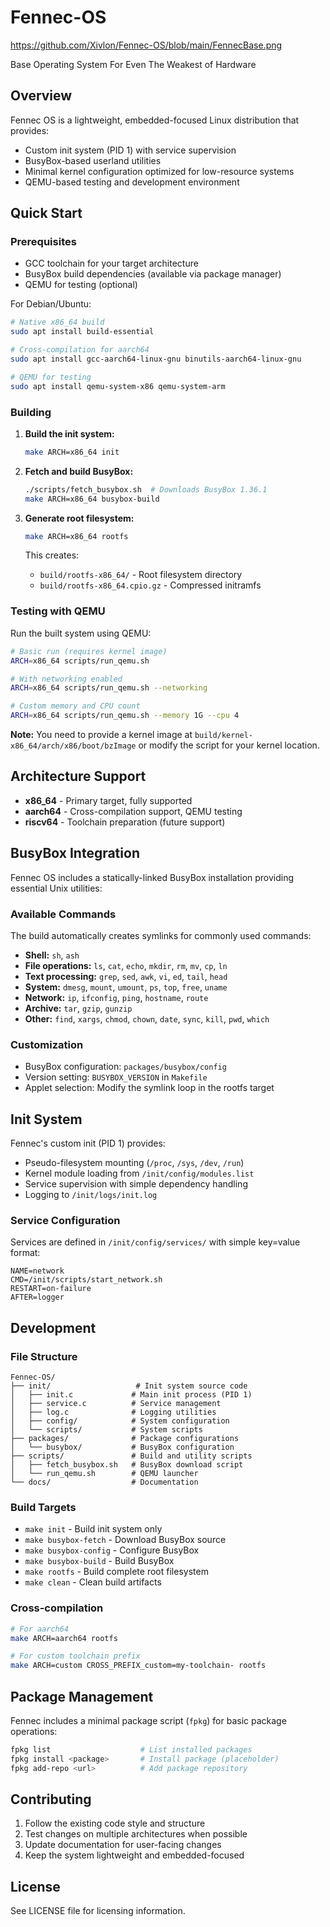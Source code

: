 # Fennec-OS
https://github.com/Xivlon/Fennec-OS/blob/main/FennecBase.png

Base Operating System For Even The Weakest of Hardware

## Overview

Fennec OS is a lightweight, embedded-focused Linux distribution that provides:
- Custom init system (PID 1) with service supervision
- BusyBox-based userland utilities
- Minimal kernel configuration optimized for low-resource systems
- QEMU-based testing and development environment

## Quick Start

### Prerequisites

- GCC toolchain for your target architecture
- BusyBox build dependencies (available via package manager)
- QEMU for testing (optional)

For Debian/Ubuntu:
```bash
# Native x86_64 build
sudo apt install build-essential

# Cross-compilation for aarch64
sudo apt install gcc-aarch64-linux-gnu binutils-aarch64-linux-gnu

# QEMU for testing
sudo apt install qemu-system-x86 qemu-system-arm
```

### Building

1. **Build the init system:**
   ```bash
   make ARCH=x86_64 init
   ```

2. **Fetch and build BusyBox:**
   ```bash
   ./scripts/fetch_busybox.sh  # Downloads BusyBox 1.36.1
   make ARCH=x86_64 busybox-build
   ```

3. **Generate root filesystem:**
   ```bash
   make ARCH=x86_64 rootfs
   ```
   This creates:
   - `build/rootfs-x86_64/` - Root filesystem directory
   - `build/rootfs-x86_64.cpio.gz` - Compressed initramfs

### Testing with QEMU

Run the built system using QEMU:

```bash
# Basic run (requires kernel image)
ARCH=x86_64 scripts/run_qemu.sh

# With networking enabled
ARCH=x86_64 scripts/run_qemu.sh --networking

# Custom memory and CPU count
ARCH=x86_64 scripts/run_qemu.sh --memory 1G --cpu 4
```

**Note:** You need to provide a kernel image at `build/kernel-x86_64/arch/x86/boot/bzImage` or modify the script for your kernel location.

## Architecture Support

- **x86_64** - Primary target, fully supported
- **aarch64** - Cross-compilation support, QEMU testing
- **riscv64** - Toolchain preparation (future support)

## BusyBox Integration

Fennec OS includes a statically-linked BusyBox installation providing essential Unix utilities:

### Available Commands
The build automatically creates symlinks for commonly used commands:
- **Shell:** `sh`, `ash`
- **File operations:** `ls`, `cat`, `echo`, `mkdir`, `rm`, `mv`, `cp`, `ln`
- **Text processing:** `grep`, `sed`, `awk`, `vi`, `ed`, `tail`, `head`
- **System:** `dmesg`, `mount`, `umount`, `ps`, `top`, `free`, `uname`
- **Network:** `ip`, `ifconfig`, `ping`, `hostname`, `route`
- **Archive:** `tar`, `gzip`, `gunzip`
- **Other:** `find`, `xargs`, `chmod`, `chown`, `date`, `sync`, `kill`, `pwd`, `which`

### Customization
- BusyBox configuration: `packages/busybox/config`
- Version setting: `BUSYBOX_VERSION` in `Makefile`
- Applet selection: Modify the symlink loop in the rootfs target

## Init System

Fennec's custom init (PID 1) provides:
- Pseudo-filesystem mounting (`/proc`, `/sys`, `/dev`, `/run`)
- Kernel module loading from `/init/config/modules.list`
- Service supervision with simple dependency handling
- Logging to `/init/logs/init.log`

### Service Configuration
Services are defined in `/init/config/services/` with simple key=value format:
```
NAME=network
CMD=/init/scripts/start_network.sh
RESTART=on-failure
AFTER=logger
```

## Development

### File Structure
```
Fennec-OS/
├── init/                   # Init system source code
│   ├── init.c             # Main init process (PID 1)
│   ├── service.c          # Service management
│   ├── log.c              # Logging utilities
│   ├── config/            # System configuration
│   └── scripts/           # System scripts
├── packages/              # Package configurations
│   └── busybox/           # BusyBox configuration
├── scripts/               # Build and utility scripts
│   ├── fetch_busybox.sh   # BusyBox download script
│   └── run_qemu.sh        # QEMU launcher
└── docs/                  # Documentation
```

### Build Targets
- `make init` - Build init system only
- `make busybox-fetch` - Download BusyBox source
- `make busybox-config` - Configure BusyBox
- `make busybox-build` - Build BusyBox
- `make rootfs` - Build complete root filesystem
- `make clean` - Clean build artifacts

### Cross-compilation
```bash
# For aarch64
make ARCH=aarch64 rootfs

# For custom toolchain prefix
make ARCH=custom CROSS_PREFIX_custom=my-toolchain- rootfs
```

## Package Management

Fennec includes a minimal package script (`fpkg`) for basic package operations:
```bash
fpkg list                    # List installed packages
fpkg install <package>       # Install package (placeholder)
fpkg add-repo <url>          # Add package repository
```

## Contributing

1. Follow the existing code style and structure
2. Test changes on multiple architectures when possible
3. Update documentation for user-facing changes
4. Keep the system lightweight and embedded-focused

## License

See LICENSE file for licensing information.
